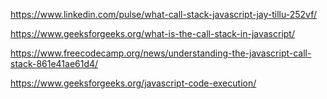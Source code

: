 https://www.linkedin.com/pulse/what-call-stack-javascript-jay-tillu-252vf/

https://www.geeksforgeeks.org/what-is-the-call-stack-in-javascript/

https://www.freecodecamp.org/news/understanding-the-javascript-call-stack-861e41ae61d4/

https://www.geeksforgeeks.org/javascript-code-execution/